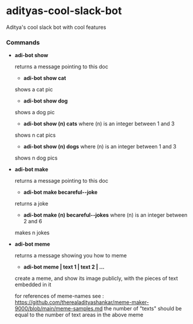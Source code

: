 # adityas-cool-slack-bot
Aditya's cool slack bot with cool features


### Commands

- **adi-bot show**

  returns a message pointing to this doc
  
  + **adi-bot show cat**
  
  shows a cat pic

  + **adi-bot show dog**

  shows a dog pic

  + **adi-bot show (n) cats** where (n) is an integer between 1 and 3

  shows n cat pics
 
  + **adi-bot show (n) dogs** where (n) is an integer between 1 and 3

  shows n dog pics

- **adi-bot make**

  returns a message pointing to this doc

  + **adi-bot make becareful--joke**
  
  returns a joke

  + **adi-bot make (n) becareful--jokes** where (n) is an integer between 2 and 6

  makes n jokes

- **adi-bot meme**

  returns a message showing you how to meme

  + **adi-bot meme <meme-name> | text 1 | text 2 | ...**
  
  create a meme, and show its image publicly, with the pieces of text embedded in it 
  
  for references of meme-names see : https://github.com/therealadityashankar/meme-maker-9000/blob/main/meme-samples.md
  the number of "texts" should be equal to the number of text areas in the above meme
